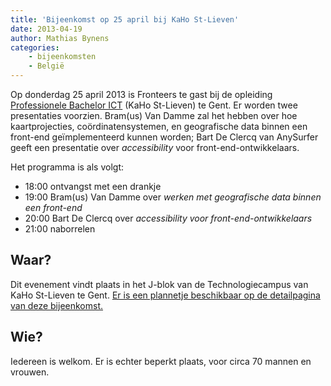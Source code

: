 ```yaml
---
title: 'Bijeenkomst op 25 april bij KaHo St-Lieven'
date: 2013-04-19
author: Mathias Bynens
categories:
    - bijeenkomsten
    - België
---
```


Op donderdag 25 april 2013 is Fronteers te gast bij de opleiding [Professionele Bachelor ICT](http://www.ikdoeict.be/) (KaHo St-Lieven) te Gent. Er worden twee presentaties voorzien. Bram(us) Van Damme zal het hebben over hoe kaartprojecties, coördinatensystemen, en geografische data binnen een front-end geïmplementeerd kunnen worden; Bart De Clercq van AnySurfer geeft een presentatie over _accessibility_ voor front-end-ontwikkelaars.

Het programma is als volgt:

-   18:00 ontvangst met een drankje
-   19:00 Bram(us) Van Damme over _werken met geografische data binnen een front-end_
-   20:00 Bart De Clercq over _accessibility voor front-end-ontwikkelaars_
-   21:00 naborrelen

## Waar?

Dit evenement vindt plaats in het J-blok van de Technologiecampus van KaHo St-Lieven te Gent. [Er is een plannetje beschikbaar op de detailpagina van deze bijeenkomst.](/bijeenkomsten/2013/kahosl)

## Wie?

Iedereen is welkom. Er is echter beperkt plaats, voor circa 70 mannen en vrouwen. 

